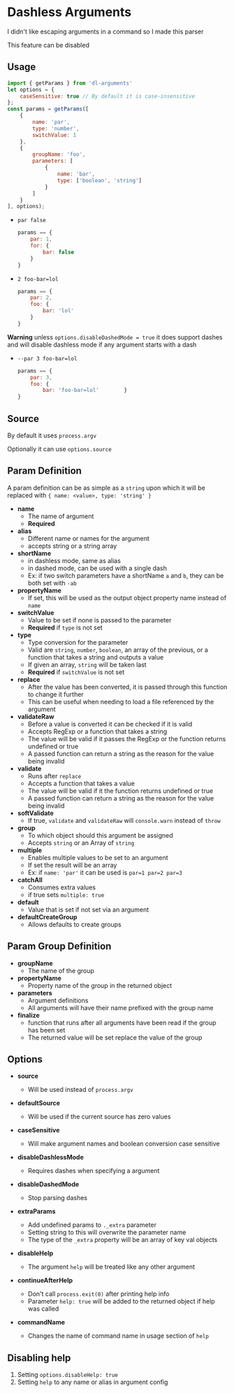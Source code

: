 # Dashless Arguments
I didn't like escaping arguments in a command so I made this parser

This feature can be disabled

## Usage
```js
import { getParams } from 'dl-arguments'
let options = {
    caseSensitive: true // By default it is case-insensitive
};
const params = getParams([
    {
        name: 'par',
        type: 'number',
        switchValue: 1
    },
    {
        groupName: 'foo',
        parameters: [
            {
                name: 'bar',
                type: ['boolean', 'string']
            }
        ]
    }
], options);
```

- `par false`
    ```js
    params == {
        par: 1,
        for: {
            bar: false
        }
    }
    ```
- `2 foo-bar=lol`
    ```js
    params == {
        par: 2,
        foo: {
            bar: 'lol'
        }
    }
    ```
**Warning** unless `options.disableDashedMode = true` it does support dashes and will disable dashless mode if any argument starts with a dash
- `--par 3 foo-bar=lol`
    ```js
    params == {
        par: 3,
        foo: {
            bar: 'foo-bar=lol'        }
    }
    ```


## Source
By default it uses `process.argv`

Optionally it can use `options.source`

## Param Definition
A param definition can be as simple as a `string` upon which it will be replaced with `{ name: <value>, type: 'string' }`
- **name**
    - The name of argument
    - **Required**
- **alias**
    - Different name or names for the argument
    - accepts string or a string array
- **shortName**
    - in dashless mode, same as alias
    - in dashed mode, can be used with a single dash
    - Ex: if two switch parameters have a shortName `a` and `b`, they can be both set with `-ab`
- **propertyName**
    - If set, this will be used as the output object property name instead of `name`
- **switchValue**
    - Value to be set if none is passed to the parameter
    - **Required** if `type` is not set
- **type**
    - Type conversion for the parameter
    - Valid are `string`, `number`, `boolean`, an array of the previous, or a function that takes a string and outputs a value
    - If given an array, `string` will be taken last
    - **Required** if `switchValue` is not set
- **replace**
    - After the value has been converted, it is passed through this function to change it further
    - This can be useful when needing to load a file referenced by the argument
- **validateRaw**
    - Before a value is converted it can be checked if it is valid
    - Accepts RegExp or a function that takes a string
    - The value will be valid if it passes the RegExp or the function returns undefined or true
    - A passed function can return a string as the reason for the value being invalid
- **validate**
    - Runs after `replace`
    - Accepts a function that takes a value
    - The value will be valid if it the function returns undefined or true
    - A passed function can return a string as the reason for the value being invalid
- **softValidate**
    - If true, `validate` and `validateRaw` will `console.warn` instead of `throw`
- **group**
    - To which object should this argument be assigned
    - Accepts `string` or an Array of `string`
- **multiple**
    - Enables multiple values to be set to an argument
    - If set the result will be an array
    - Ex: if `name: 'par'` it can be used is `par=1 par=2 par=3`
- **catchAll**
    - Consumes extra values
    - if true sets `multiple: true`
- **default**
    - Value that is set if not set via an argument
- **defaultCreateGroup**
    - Allows defaults to create groups

## Param Group Definition
- **groupName**
    - The name of the group
- **propertyName**
    - Property name of the group in the returned object
- **parameters**
    - Argument definitions
    - All arguments will have their name prefixed with the group name
- **finalize**
    - function that runs after all arguments have been read if the group has been set
    - The returned value will be set replace the value of the group

## Options
- **source**
    - Will be used instead of `process.argv`
- **defaultSource**
    - Will be used if the current source has zero values
- **caseSensitive**
    - Will make argument names and boolean conversion case sensitive
- **disableDashlessMode**
    - Requires dashes when specifying a argument
- **disableDashedMode**
    - Stop parsing dashes
- **extraParams**
    - Add undefined params to `._extra` parameter
    - Setting string to this will overwrite the parameter name
    - The type of the `_extra` property will be an array of key val objects
- **disableHelp**
    - The argument `help` will be treated like any other argument
- **continueAfterHelp**

    - Don't call `process.exit(0)` after printing help info
    - Parameter `help: true` will be added to the returned object if help was called
- **commandName**
    - Changes the name of command name in usage section of `help`

## Disabling help
1. Setting `options.disableHelp: true`
2. Setting `help` to any name or alias in argument config
